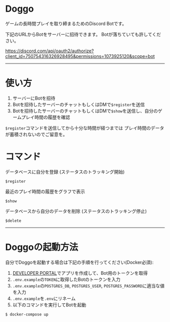 # Doggo
ゲームの長時間プレイを取り締まるためのDiscord Botです。

下記のURLからBotをサーバーに招待できます。
Botが落ちていても許してください。

https://discord.com/api/oauth2/authorize?client_id=750754316326928495&permissions=1073925120&scope=bot

---------------------------------------
# 使い方
1. サーバーにBotを招待
2. Botを招待したサーバーのチャットもしくはDMで`$register`を送信
3. Botを招待したサーバーのチャットもしくはDMで`$show`を送信し、自分のゲームプレイ時間の履歴を確認

`$register`コマンドを送信してから十分な時間が経つまでは
プレイ時間のデータが蓄積されないのでご留意を。

# コマンド
データベースに自分を登録 (ステータスのトラッキング開始)
```
$register
```

最近のプレイ時間の履歴をグラフで表示
```
$show
```

データベースから自分のデータを削除 (ステータスのトラッキング停止)
```
$delete
```

---------------------------------------

# Doggoの起動方法
自分でDoggoを起動する場合は下記の手順を行ってください(Docker必須):
1. [DEVELOPER PORTAL](https://discordapp.com/developers/applications/)でアプリを作成して、Bot用のトークンを取得
2. `.env.example`の`TOKEN`に取得したBotのトークンを入力
3. `.env.example`の`POSTGRES_DB`, `POSTGRES_USER`, `POSTGRES_PASSWORD`に適当な値を入力
4. `.env.example`を`.env`にリネーム
4. 以下のコマンドを実行してBotを起動
```
$ docker-compose up
```